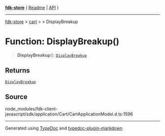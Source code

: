 [**fdk-store**](../../../README.md) ( [Readme](../../../README.md) \| [API](../../../API.md) )

---

[fdk-store](../../../API.md) > [cart](../../README.md) > [<internal>](../README.md) > DisplayBreakup

# Function: DisplayBreakup()

> **DisplayBreakup**(): [`DisplayBreakup`](../type-aliases/type-alias.DisplayBreakup.md)

## Returns

[`DisplayBreakup`](../type-aliases/type-alias.DisplayBreakup.md)

## Source

node_modules/fdk-client-javascript/sdk/application/Cart/CartApplicationModel.d.ts:1596

---

Generated using [TypeDoc](https://typedoc.org/) and [typedoc-plugin-markdown](https://www.npmjs.com/package/typedoc-plugin-markdown)
